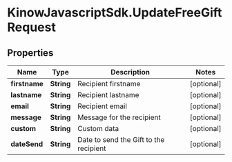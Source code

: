 # KinowJavascriptSdk.UpdateFreeGiftRequest

## Properties
Name | Type | Description | Notes
------------ | ------------- | ------------- | -------------
**firstname** | **String** | Recipient firstname | [optional] 
**lastname** | **String** | Recipient lastname | [optional] 
**email** | **String** | Recipient email | [optional] 
**message** | **String** | Message for the recipient | [optional] 
**custom** | **String** | Custom data | [optional] 
**dateSend** | **String** | Date to send the Gift to the recipient | [optional] 


